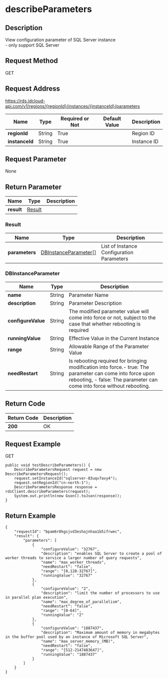 # describeParameters


## Description
View configuration parameter of SQL Server instance<br>- only support SQL Server

## Request Method
GET

## Request Address
https://rds.jdcloud-api.com/v1/regions/{regionId}/instances/{instanceId}/parameters

|Name|Type|Required or Not|Default Value|Description|
|---|---|---|---|---|
|**regionId**|String|True| |Region ID|
|**instanceId**|String|True| |Instance ID|

## Request Parameter
None


## Return Parameter
|Name|Type|Description|
|---|---|---|
|**result**|[Result](describeparameters#result)| |

### <div id="result">Result</div>
|Name|Type|Description|
|---|---|---|
|**parameters**|[DBInstanceParameter[]](describeparameters#dbinstanceparameter)|List of Instance Configuration Parameters|
### <div id="dbinstanceparameter">DBInstanceParameter</div>
|Name|Type|Description|
|---|---|---|
|**name**|String|Parameter Name|
|**description**|String|Parameter Description|
|**configureValue**|String|The modified parameter value will come into force or not, subject to the case that whether rebooting is required|
|**runningValue**|String|Effective Value in the Current Instance|
|**range**|String|Allowable Range of the Parameter Value|
|**needRestart**|String|Is rebooting required for bringing modification into force.- true: The parameter can come into force upon rebooting, - false: The parameter can come into force without rebooting.|

## Return Code
|Return Code|Description|
|---|---|
|**200**|OK|

## Request Example
GET
```
public void testDescribeParameters() {
    DescribeParametersRequest request = new DescribeParametersRequest();
    request.setInstanceId("sqlserver-83uqv7avy4");
    request.setRegionId("cn-north-1");
    DescribeParametersResponse response = rdsClient.describeParameters(request);
    System.out.println(new Gson().toJson(response));
}

```

## Return Example
```
{
    "requestId": "bpam6r0kgsjvd3eshajnhaa1b5ifrwec", 
    "result": {
        "parameters": [
            {
                "configureValue": "32767", 
                "description": "enables SQL Server to create a pool of worker threads to service a larger number of query requests", 
                "name": "max_worker_threads", 
                "needRestart": "false", 
                "range": "[0,128-32767]", 
                "runningValue": "32767"
            }, 
            {
                "configureValue": "2", 
                "description": "limit the number of processors to use in parallel plan execution", 
                "name": "max_degree_of_parallelism", 
                "needRestart": "false", 
                "range": "[0-64]", 
                "runningValue": "2"
            }, 
            {
                "configureValue": "1887437", 
                "description": "Maximum amount of memory in megabytes in the buffer pool used by an instance of Microsoft SQL Server", 
                "name": "max_server_memory_(MB)", 
                "needRestart": "false", 
                "range": "[512-2147483647]", 
                "runningValue": "1887437"
            }
        ]
    }
}
```
